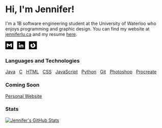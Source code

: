 # Hi, I'm Jennifer!

I'm a 1B software engineering student at the University of Waterloo who enjoys programming and graphic design. You can find my website at [jenniferlu.ca](http:/jenniferlu.ca) and my resume [here](https://github.com/jennifer-lu/jennifer-lu/blob/main/Resume.pdf).

<!-- Links to icons -->
[<img src="https://github.com/jennifer-lu/jennifer-lu/blob/main/gmail.png" title="Gmail" alt="Gmail" width="25" height="25">][1]&nbsp;&nbsp;&nbsp;[<img src="https://github.com/jennifer-lu/jennifer-lu/blob/main/linkedin.png" title="LinkedIn" alt="LinkedIn" width="25" height="25">][2]&nbsp;&nbsp;&nbsp;[<img src="https://github.com/jennifer-lu/jennifer-lu/blob/main/firefox.png" title="Firefox Add-ons" alt="Firefox Add-ons" width="25" height="25">][3]

<!-- Links to social media profiles -->
[1]: mailto:jenniferlugm@gmail.com
[2]: https://www.linkedin.com/in/jennifer-lu-4334b7173/
[3]: https://addons.mozilla.org/en-CA/firefox/user/15662468/

### Languages and Technologies

[Java]()&nbsp;&nbsp;&nbsp;[C]()&nbsp;&nbsp;&nbsp;[HTML]()&nbsp;&nbsp;&nbsp;[CSS]()&nbsp;&nbsp;&nbsp;[JavaScript]()&nbsp;&nbsp;&nbsp;[Python]()&nbsp;&nbsp;&nbsp;[Git]()&nbsp;&nbsp;&nbsp;[Photoshop]()&nbsp;&nbsp;&nbsp;[Procreate]()

### Coming Soon

[Personal Website](https://github.com/jennifer-lu/Personal-Website)

### Stats

[![Jennifer's GitHub Stats](https://github-readme-stats.vercel.app/api?username=jennifer-lu&theme=dark)](https://github.com/anuraghazra/github-readme-stats)

